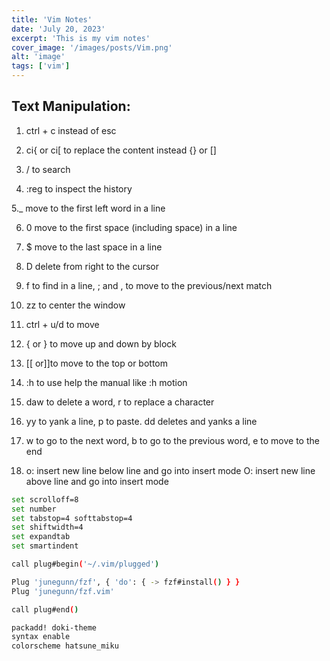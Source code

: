 ```yaml
---
title: 'Vim Notes'
date: 'July 20, 2023'
excerpt: 'This is my vim notes'
cover_image: '/images/posts/Vim.png'
alt: 'image'
tags: ['vim']
---
```


## Text Manipulation:

1. ctrl + c instead of esc

2. ci{ or ci[ to replace the content instead {} or []

3. / to search

4. :reg to inspect the history

5._ move to the first left word in a line

6. 0 move to the first space (including space) in a line

7. $ move to the last space in a line

8. D delete from right to the cursor

9. f to find in a line, ; and , to move to the previous/next match

10. zz to center the window

11. ctrl + u/d to move

12. { or } to move up and down by block

13. [[ or]]to move to the top or bottom

14. :h to use help the manual like :h motion

15. daw to delete a word, r to replace a character

16. yy to yank a line, p to paste. dd deletes and yanks a line

17. w to go to the next word, b to go to the previous word, e to move to the end

18. o: insert new line below line and go into insert mode O: insert new line above line and go into insert mode

```bash
set scrolloff=8
set number
set tabstop=4 softtabstop=4
set shiftwidth=4
set expandtab
set smartindent

call plug#begin('~/.vim/plugged')

Plug 'junegunn/fzf', { 'do': { -> fzf#install() } }
Plug 'junegunn/fzf.vim'

call plug#end()

packadd! doki-theme
syntax enable
colorscheme hatsune_miku
```
